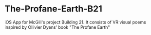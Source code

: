 # The-Profane-Earth-B21

iOS App for McGill's project Building 21. It consists of VR visual poems inspired by Ollivier Dyens' book "The Profane Earth"

